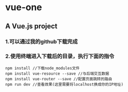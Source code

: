 # vue-one

## A Vue.js project

### 1.可以通过我的github下载完成
### 2.使用终端进入下载后的目录，执行下面的指令
	npm install //下载node_modules文件
	npm install vue-resource --save //与后端交互数据
	npm install vue-router --save //配置页面跳转的路由
	npm run dev //查看效果(这里需要将localhost换成你的IP地址)
